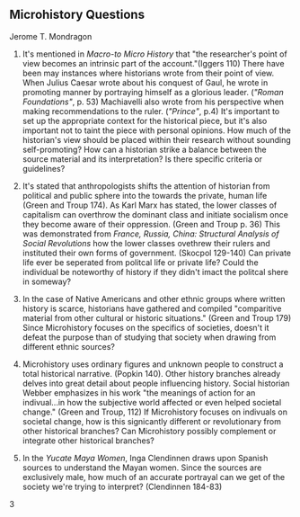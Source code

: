 ## Microhistory Questions
Jerome T. Mondragon

1. It's mentioned in _Macro-to Micro History_ that "the researcher's point of view becomes an intrinsic part of the account."(Iggers 110) There have been may instances where historians wrote from their point of view. When Julius Caesar wrote about his conquest of Gaul, he wrote in promoting manner by portraying himself as a glorious leader.  (_"Roman Foundations"_, p. 53) Machiavelli also wrote from his perspective when making recommendations to the ruler. (_"Prince"_, p.4) It's important to set up the appropriate context for the historical piece, but it's also important not to taint the piece with personal opinions.  How much of the historian's view should be placed within their research without sounding self-promoting? How can a historian strike a balance between the source material and its interpretation? Is there specific criteria or guidelines?

2. It's stated that anthropologists shifts the attention of historian from political and public sphere into the towards the private, human life (Green and Troup 174). As Karl Marx has stated, the lower classes of capitalism can overthrow the dominant class and initiate socialism once they become aware of their oppression. (Green and Troup p. 36) This was demonstrated from _France, Russia, China: Structural Analysis of Social Revolutions_ how the lower classes ovethrew their rulers and instituted their own forms of government. (Skocpol 129-140) Can private life ever be seperated from politcal life or private life? Could the individual be noteworthy of history if they didn't imact the politcal shere in someway?
 
3. In the case of Native Americans and other ethnic groups where written history is scarce, historians have gathered and compiled "comparitive material from other cultural or historic situations." (Green and Troup 179) Since Microhistory focuses on the specifics of societies, doesn't it defeat the purpose than of studying that society when drawing from different ethnic sources? 

4. Microhistory uses ordinary figures and unknown people to construct a total historical narrative. (Popkin 140). Other history branches already delves into great detail about people influencing history. Social historian Webber emphasizes in his work "the meanings of action for an indivual...in how the subjective world affected or even helped societal change." (Green and Troup, 112) If Microhistory focuses on indivuals on societal change, how is this signicantly different or revolutionary from other historical branches? Can Microhistory possibly complement or integrate other historical branches?
 
5. In the _Yucate Maya Women_, Inga Clendinnen draws upon Spanish sources to understand the Mayan women. Since the sources are exclusively male, how much of an accurate portrayal can we get of the society we're trying to interpret? (Clendinnen 184-83)
  
3

